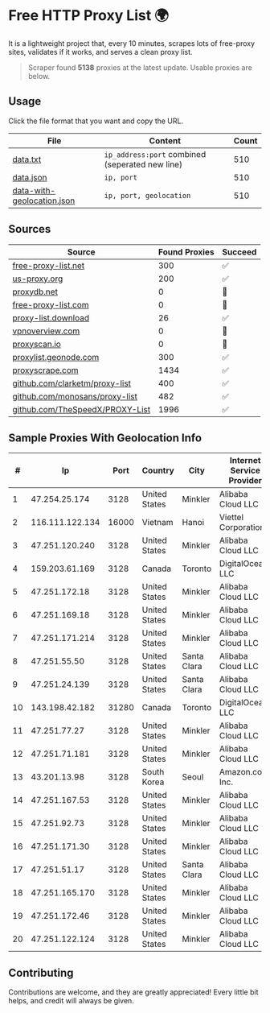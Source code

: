 
# Free HTTP Proxy List 🌍

It is a lightweight project that, every 10 minutes, scrapes lots of free-proxy sites, validates if it works, and serves a clean proxy list.


> Scraper found **5138** proxies at the latest update. Usable proxies are below.

## Usage

Click the file format that you want and copy the URL.


|File|Content|Count|
|----|-------|-----|
|[data.txt](https://raw.githubusercontent.com/themiralay/Proxy-List-World/master/data.txt)|`ip_address:port` combined (seperated new line)|510|
|[data.json](https://raw.githubusercontent.com/themiralay/Proxy-List-World/master/data.json)|`ip, port`|510|
|[data-with-geolocation.json](https://raw.githubusercontent.com/themiralay/Proxy-List-World/master/data-with-geolocation.json)|`ip, port, geolocation`|510|

## Sources

|Source|Found Proxies|Succeed|
|------|-------------|-------|
|[free-proxy-list.net](https://free-proxy-list.net)|300|✅|
|[us-proxy.org](https://www.us-proxy.org)|200|✅|
|[proxydb.net](http://proxydb.net)|0|🚫|
|[free-proxy-list.com](https://free-proxy-list.com/?page=&port=&type%5B%5D=http&type%5B%5D=https&up_time=0&search=Search)|0|🚫|
|[proxy-list.download](https://www.proxy-list.download/HTTP)|26|✅|
|[vpnoverview.com](https://vpnoverview.com/privacy/anonymous-browsing/free-proxy-servers)|0|🚫|
|[proxyscan.io](https://www.proxyscan.io)|0|🚫|
|[proxylist.geonode.com](https://proxylist.geonode.com/api/proxy-list?limit=300&page=1&sort_by=lastChecked&sort_type=desc&protocols=http,https)|300|✅|
|[proxyscrape.com](https://api.proxyscrape.com/v2/?request=displayproxies&protocol=http&timeout=10000&country=all&ssl=all&anonymity=all)|1434|✅|
|[github.com/clarketm/proxy-list](https://raw.githubusercontent.com/clarketm/proxy-list/master/proxy-list-raw.txt)|400|✅|
|[github.com/monosans/proxy-list](https://raw.githubusercontent.com/monosans/proxy-list/main/proxies/http.txt)|482|✅|
|[github.com/TheSpeedX/PROXY-List](https://raw.githubusercontent.com/TheSpeedX/PROXY-List/master/http.txt)|1996|✅|


## Sample Proxies With Geolocation Info

|#|Ip|Port|Country|City|Internet Service Provider|
|-|--|----|-------|----|-------------------------|
|1|47.254.25.174|3128|United States|Minkler|Alibaba Cloud LLC|
|2|116.111.122.134|16000|Vietnam|Hanoi|Viettel Corporation|
|3|47.251.120.240|3128|United States|Minkler|Alibaba Cloud LLC|
|4|159.203.61.169|3128|Canada|Toronto|DigitalOcean, LLC|
|5|47.251.172.18|3128|United States|Minkler|Alibaba Cloud LLC|
|6|47.251.169.18|3128|United States|Minkler|Alibaba Cloud LLC|
|7|47.251.171.214|3128|United States|Minkler|Alibaba Cloud LLC|
|8|47.251.55.50|3128|United States|Santa Clara|Alibaba Cloud LLC|
|9|47.251.24.139|3128|United States|Santa Clara|Alibaba Cloud LLC|
|10|143.198.42.182|31280|Canada|Toronto|DigitalOcean, LLC|
|11|47.251.77.27|3128|United States|Minkler|Alibaba Cloud LLC|
|12|47.251.71.181|3128|United States|Minkler|Alibaba Cloud LLC|
|13|43.201.13.98|3128|South Korea|Seoul|Amazon.com, Inc.|
|14|47.251.167.53|3128|United States|Minkler|Alibaba Cloud LLC|
|15|47.251.92.73|3128|United States|Minkler|Alibaba Cloud LLC|
|16|47.251.171.30|3128|United States|Minkler|Alibaba Cloud LLC|
|17|47.251.51.17|3128|United States|Santa Clara|Alibaba Cloud LLC|
|18|47.251.165.170|3128|United States|Minkler|Alibaba Cloud LLC|
|19|47.251.172.46|3128|United States|Minkler|Alibaba Cloud LLC|
|20|47.251.122.124|3128|United States|Minkler|Alibaba Cloud LLC|



## Contributing

Contributions are welcome, and they are greatly appreciated! Every
little bit helps, and credit will always be given.

